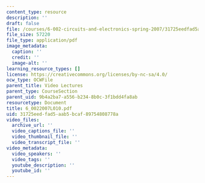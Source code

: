 ```yaml
---
content_type: resource
description: ''
draft: false
file: /courses/6-002-circuits-and-electronics-spring-2007/31725eedfad5aab5bcaf89754808778a_6_0022007L010.pdf
file_size: 57220
file_type: application/pdf
image_metadata:
  caption: ''
  credit: ''
  image-alt: ''
learning_resource_types: []
license: https://creativecommons.org/licenses/by-nc-sa/4.0/
ocw_type: OCWFile
parent_title: Video Lectures
parent_type: CourseSection
parent_uid: 9b4a2ba7-a556-b234-8b0c-3f1bdd4fa8ab
resourcetype: Document
title: 6_0022007L010.pdf
uid: 31725eed-fad5-aab5-bcaf-89754808778a
video_files:
  archive_url: ''
  video_captions_file: ''
  video_thumbnail_file: ''
  video_transcript_file: ''
video_metadata:
  video_speakers: ''
  video_tags: ''
  youtube_description: ''
  youtube_id: ''
---
```

